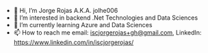 - 👋 Hi, I’m Jorge Rojas A.K.A. jolhe006
- 👀 I’m interested in backend .Net Technologies and Data Sciences
- 🌱 I’m currently learning Azure and Data Sciences
- 📫 How to reach me
      email: iscjorgerojas+gh@gmail.com,
      LinkedIn: https://www.linkedin.com/in/iscjorgerojas/

<!---
jolhe006/jolhe006 is a ✨ special ✨ repository because its `README.md` (this file) appears on your GitHub profile.
You can click the Preview link to take a look at your changes.
--->
